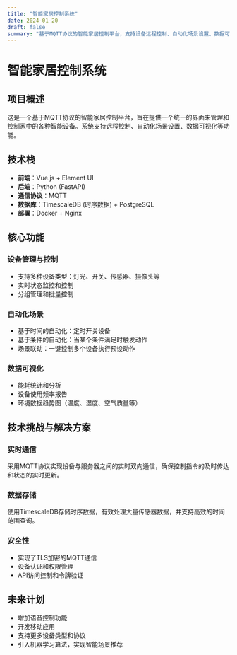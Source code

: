 ```yaml
---
title: "智能家居控制系统"
date: 2024-01-20
draft: false
summary: "基于MQTT协议的智能家居控制平台，支持设备远程控制、自动化场景设置、数据可视化等功能。使用Python和Vue.js开发。"
---
```


# 智能家居控制系统

## 项目概述

这是一个基于MQTT协议的智能家居控制平台，旨在提供一个统一的界面来管理和控制家中的各种智能设备。系统支持远程控制、自动化场景设置、数据可视化等功能。

## 技术栈

- **前端**：Vue.js + Element UI
- **后端**：Python (FastAPI)
- **通信协议**：MQTT
- **数据库**：TimescaleDB (时序数据) + PostgreSQL
- **部署**：Docker + Nginx

## 核心功能

### 设备管理与控制

- 支持多种设备类型：灯光、开关、传感器、摄像头等
- 实时状态监控和控制
- 分组管理和批量控制

### 自动化场景

- 基于时间的自动化：定时开关设备
- 基于条件的自动化：当某个条件满足时触发动作
- 场景联动：一键控制多个设备执行预设动作

### 数据可视化

- 能耗统计和分析
- 设备使用频率报告
- 环境数据趋势图（温度、湿度、空气质量等）

## 技术挑战与解决方案

### 实时通信

采用MQTT协议实现设备与服务器之间的实时双向通信，确保控制指令的及时传达和状态的实时更新。

### 数据存储

使用TimescaleDB存储时序数据，有效处理大量传感器数据，并支持高效的时间范围查询。

### 安全性

- 实现了TLS加密的MQTT通信
- 设备认证和权限管理
- API访问控制和令牌验证

## 未来计划

- 增加语音控制功能
- 开发移动应用
- 支持更多设备类型和协议
- 引入机器学习算法，实现智能场景推荐